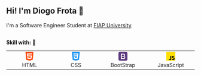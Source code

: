 ## Hi! I'm Diogo Frota 👋

I'm a Software Engineer Student at [FIAP University](https://www.fiap.com.br/). <br>

## 
**Skill with: 💪**

<table>
  <tr>
    <td align="center" width="120">
      <img src="./img/html-5.png" width="24" height="24" alt="html" /><br>
      <spam> HTML </spam>
    </td>
      <td align="center" width="120">
      <img src="./img/css-3.png" width="24" height="24" alt="css" /><br>
      <spam> CSS </spam>
    </td>
    <td align="center" width="120">
      <img src="./img/bootstrap.png" width="24" height="24" alt="html" /><br>
      <spam> BootStrap </spam>
    </td>
    <td align="center" width="120">
      <img src="./img/js.png" width="24" height="24" alt="html" /><br>
      <spam> JavaScript </spam>
    </td>
  </tr>
</table>

